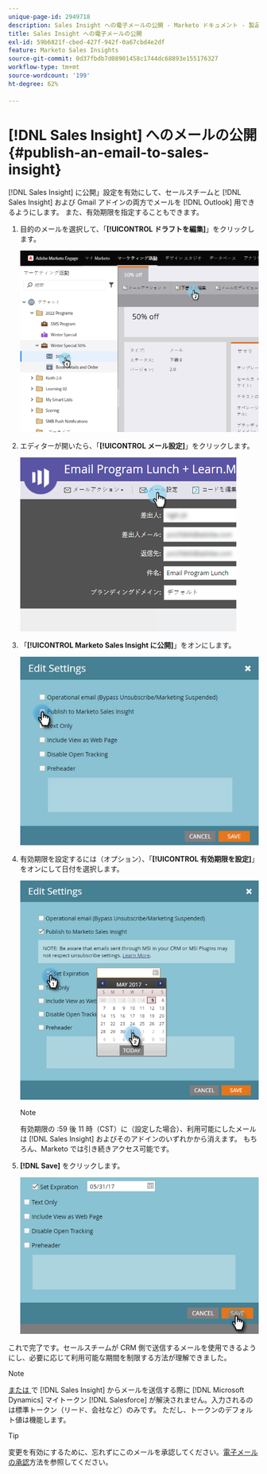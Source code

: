```yaml
---
unique-page-id: 2949718
description: Sales Insight への電子メールの公開 - Marketo ドキュメント - 製品ドキュメント
title: Sales Insight への電子メールの公開
exl-id: 59b6821f-cbed-427f-942f-0a67cbd4e2df
feature: Marketo Sales Insights
source-git-commit: 0d37fbdb7d08901458c1744dc68893e155176327
workflow-type: tm+mt
source-wordcount: '199'
ht-degree: 62%

---
```


# [!DNL Sales Insight] へのメールの公開 {#publish-an-email-to-sales-insight}

[!DNL Sales Insight] に公開」設定を有効にして、セールスチームと [!DNL Sales Insight] および Gmail アドインの両方でメールを [!DNL Outlook] 用できるようにします。 また、有効期限を指定することもできます。

1. 目的のメールを選択して、「**[!UICONTROL ドラフトを編集]**」をクリックします。

   ![](assets/one.png)

1. エディターが開いたら、「**[!UICONTROL メール設定]**」をクリックします。

   ![](assets/two.png)

1. 「**[!UICONTROL Marketo Sales Insight に公開]**」をオンにします。

   ![](assets/three.png)

1. 有効期限を設定するには（オプション）、「**[!UICONTROL 有効期限を設定]**」をオンにして日付を選択します。

   ![](assets/four.png)

   >[!NOTE]
   >
   >有効期限の :59 後 11 時（CST）に（設定した場合）、利用可能にしたメールは [!DNL Sales Insight] およびそのアドインのいずれかから消えます。 もちろん、Marketo では引き続きアクセス可能です。

1. **[!DNL Save]** をクリックします。

   ![](assets/five.png)

これで完了です。セールスチームが CRM 側で送信するメールを使用できるようにし、必要に応じて利用可能な期間を制限する方法が理解できました。

>[!NOTE]
>
>[ または ](/help/marketo/product-docs/core-marketo-concepts/programs/tokens/understanding-my-tokens-in-a-program.md) で [!DNL Sales Insight] からメールを送信する際に [!DNL Microsoft Dynamics] マイトークン [!DNL Salesforce] が解決されません。入力されるのは標準トークン（リード、会社など）のみです。 ただし、トークンのデフォルト値は機能します。

>[!TIP]
>
>変更を有効にするために、忘れずにこのメールを承認してください。[電子メールの承認](/help/marketo/product-docs/email-marketing/general/creating-an-email/approve-an-email.md)方法を参照してください。
